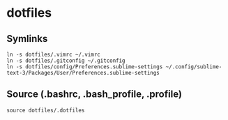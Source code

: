 # dotfiles

## Symlinks

    ln -s dotfiles/.vimrc ~/.vimrc
    ln -s dotfiles/.gitconfig ~/.gitconfig
    ln -s dotfiles/config/Preferences.sublime-settings ~/.config/sublime-text-3/Packages/User/Preferences.sublime-settings

## Source (.bashrc, .bash_profile, .profile)
    source dotfiles/.dotfiles
